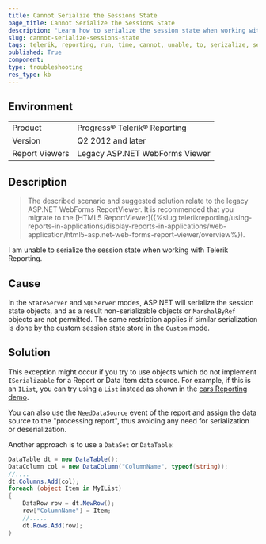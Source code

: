 ```yaml
---
title: Cannot Serialize the Sessions State
page_title: Cannot Serialize the Sessions State
description: "Learn how to serialize the session state when working with Telerik Reporting."
slug: cannot-serialize-sessions-state
tags: telerik, reporting, run, time, cannot, unable, to, serizalize, sessions, state
published: True
component:
type: troubleshooting
res_type: kb
---
```


## Environment

<table>
	<tbody>
		<tr>
			<td>Product</td>
			<td>Progress® Telerik® Reporting</td>
		</tr>
		<tr>
			<td>Version</td>
			<td>Q2 2012 and later</td>
		</tr>
		<tr>
			<td>Report Viewers</td>
			<td>Legacy ASP.NET WebForms Viewer</td>
		</tr>
	</tbody>
</table>

## Description

>The described scenario and suggested solution relate to the legacy ASP.NET WebForms ReportViewer. It is recommended that you migrate to the [HTML5 ReportViewer]({%slug telerikreporting/using-reports-in-applications/display-reports-in-applications/web-application/html5-asp.net-web-forms-report-viewer/overview%}).

I am unable to serialize the session state when working with Telerik Reporting.

## Cause

In the `StateServer` and `SQLServer` modes, ASP.NET will serialize the session state objects, and as a result non-serializable objects or `MarshalByRef` objects are not permitted. The same restriction applies if similar serialization is done by the custom session state store in the `Custom` mode.

## Solution  

This exception might occur if you try to use objects which do not implement `ISerializable` for a Report or Data Item data source. For example, if this is an `IList`, you can try using a `List` instead as shown in the [cars Reporting demo](http://demos.telerik.com/reporting/list-bound-report).

You can also use the `NeedDataSource` event of the report and assign the data source to the "processing report", thus avoiding any need for serialization or deserialization.

Another approach is to use a `DataSet` or `DataTable`:         


````C#
DataTable dt = new DataTable();
DataColumn col = new DataColumn("ColumnName", typeof(string));
//....
dt.Columns.Add(col);
foreach (object Item in MyIList)
{
    DataRow row = dt.NewRow();
    row["ColumnName"] = Item;
    //.....
    dt.Rows.Add(row);
}
````

